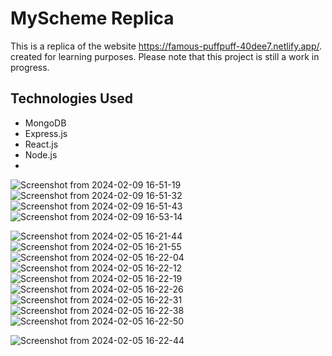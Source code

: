 # MyScheme Replica

This is a replica of the website https://famous-puffpuff-40dee7.netlify.app/.
created for learning purposes. Please note that this project is still a work in progress.

## Technologies Used

- MongoDB
- Express.js
- React.js
- Node.js
-

![Screenshot from 2024-02-09 16-51-19](https://github.com/RahulKumar-06-08-1999/MYScheme_replica_reactjs/assets/97044498/bc7ff243-2afa-42e4-989f-428c1a000ea6)
![Screenshot from 2024-02-09 16-51-32](https://github.com/RahulKumar-06-08-1999/MYScheme_replica_reactjs/assets/97044498/aa2551a7-0aa2-470c-aabe-b7923dfbeee2)
![Screenshot from 2024-02-09 16-51-43](https://github.com/RahulKumar-06-08-1999/MYScheme_replica_reactjs/assets/97044498/cdecdac4-5812-4ae5-9b7a-fbf601028dc6)
![Screenshot from 2024-02-09 16-53-14](https://github.com/RahulKumar-06-08-1999/MYScheme_replica_reactjs/assets/97044498/d57929d1-5e96-43c4-a5b6-e6b546c71643)


![Screenshot from 2024-02-05 16-21-44](https://github.com/RahulKumar-06-08-1999/MYScheme_replica_reactjs/assets/97044498/9f42a593-72e5-4b07-ac23-94314e98b5ea)
![Screenshot from 2024-02-05 16-21-55](https://github.com/RahulKumar-06-08-1999/MYScheme_replica_reactjs/assets/97044498/0d29d6b7-c46b-4d49-a8b6-49a3e9f4edbe)
![Screenshot from 2024-02-05 16-22-04](https://github.com/RahulKumar-06-08-1999/MYScheme_replica_reactjs/assets/97044498/bb7785b4-8476-4f23-95e9-4d1ea188e109)
![Screenshot from 2024-02-05 16-22-12](https://github.com/RahulKumar-06-08-1999/MYScheme_replica_reactjs/assets/97044498/f0cd397e-d5dd-47b9-97fc-c1ceb28d4c38)
![Screenshot from 2024-02-05 16-22-19](https://github.com/RahulKumar-06-08-1999/MYScheme_replica_reactjs/assets/97044498/2112889d-3b65-4aa1-a4ab-a3da9518a561)
![Screenshot from 2024-02-05 16-22-26](https://github.com/RahulKumar-06-08-1999/MYScheme_replica_reactjs/assets/97044498/3489e5b5-14f0-4c62-a8ae-96a50fcf920b)
![Screenshot from 2024-02-05 16-22-31](https://github.com/RahulKumar-06-08-1999/MYScheme_replica_reactjs/assets/97044498/d5f7d326-794e-43ad-8e0b-c7100d0ed166)
![Screenshot from 2024-02-05 16-22-38](https://github.com/RahulKumar-06-08-1999/MYScheme_replica_reactjs/assets/97044498/9430c444-fe6a-407d-b628-2070d2069b67)
![Screenshot from 2024-02-05 16-22-50](https://github.com/RahulKumar-06-08-1999/MYScheme_replica_reactjs/assets/97044498/4e6fa5a3-7e9a-4eec-9c0d-53873caf9f75)

![Screenshot from 2024-02-05 16-22-44](https://github.com/RahulKumar-06-08-1999/MYScheme_replica_reactjs/assets/97044498/16266c06-d29f-4203-afe0-cc4fadca55d7)

